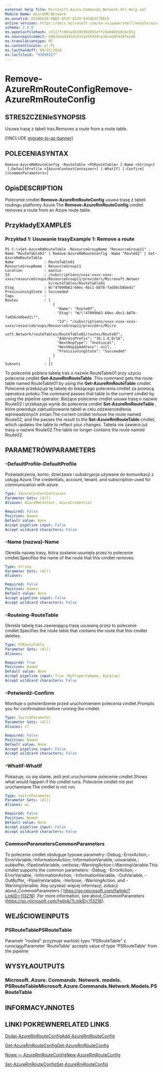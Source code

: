 ```yaml
---
external help file: Microsoft.Azure.Commands.Network.dll-Help.xml
Module Name: AzureRM.Network
ms.assetid: 03285628-6BD3-4F2F-8129-E3CAE4C70EC8
online version: https://docs.microsoft.com/en-us/powershell/module/azurerm.network/remove-azurermrouteconfig
schema: 2.0.0
ms.openlocfilehash: c5117fc961a93395991055eff2d404b5b8c6c051
ms.sourcegitcommit: b9b2dea3441d1532a5564ddca3dced45424fe2d6
ms.translationtype: MT
ms.contentlocale: pl-PL
ms.lasthandoff: 08/15/2020
ms.locfileid: "93899227"
---
```

# <span data-ttu-id="87e80-101">Remove-AzureRmRouteConfig</span><span class="sxs-lookup"><span data-stu-id="87e80-101">Remove-AzureRmRouteConfig</span></span>

## <span data-ttu-id="87e80-102">STRESZCZENIe</span><span class="sxs-lookup"><span data-stu-id="87e80-102">SYNOPSIS</span></span>
<span data-ttu-id="87e80-103">Usuwa trasę z tabeli tras.</span><span class="sxs-lookup"><span data-stu-id="87e80-103">Removes a route from a route table.</span></span>

[!INCLUDE [migrate-to-az-banner](../../includes/migrate-to-az-banner.md)]

## <span data-ttu-id="87e80-104">POLECENIA</span><span class="sxs-lookup"><span data-stu-id="87e80-104">SYNTAX</span></span>

```
Remove-AzureRmRouteConfig -RouteTable <PSRouteTable> [-Name <String>]
 [-DefaultProfile <IAzureContextContainer>] [-WhatIf] [-Confirm] [<CommonParameters>]
```

## <span data-ttu-id="87e80-105">Opis</span><span class="sxs-lookup"><span data-stu-id="87e80-105">DESCRIPTION</span></span>
<span data-ttu-id="87e80-106">Polecenie cmdlet **Remove-AzureRmRouteConfig** usuwa trasę z tabeli routingu platformy Azure.</span><span class="sxs-lookup"><span data-stu-id="87e80-106">The **Remove-AzureRmRouteConfig** cmdlet removes a route from an Azure route table.</span></span>

## <span data-ttu-id="87e80-107">Przykłady</span><span class="sxs-lookup"><span data-stu-id="87e80-107">EXAMPLES</span></span>

### <span data-ttu-id="87e80-108">Przykład 1: Usuwanie trasy</span><span class="sxs-lookup"><span data-stu-id="87e80-108">Example 1: Remove a route</span></span>
```
PS C:\>Get-AzureRmRouteTable -ResourceGroupName "ResourceGroup11" -Name "RouteTable01" | Remove-AzureRmRouteConfig -Name "Route02" | Set-AzureRmRouteTable
Name              : RouteTable01
ResourceGroupName : ResourceGroup11
Location          : eastus
Id                : /subscriptions/xxxx-xxxx-xxxx-xxxx/resourceGroups/ResourceGroup11/providers/Microsoft.Networ
                    k/routeTables/RouteTable01
Etag              : W/"47099b62-60ec-4bc1-b87b-fad56cb8bed1"
ProvisioningState : Succeeded
Tags              : 
Routes            : [
                      {
                        "Name": "Route07",
                        "Etag": "W/\"47099b62-60ec-4bc1-b87b-fad56cb8bed1\"",
                        "Id": "/subscriptions/xxxx-xxxx-xxxx-xxxx/resourceGroups/ResourceGroup11/providers/Micro
                    soft.Network/routeTables/RouteTable01/routes/Route07",
                        "AddressPrefix": "10.1.0.0/16",
                        "NextHopType": "VnetLocal",
                        "NextHopIpAddress": null, 
                        "ProvisioningState": "Succeeded"
                      }
                    ] 
Subnets           : []
```

<span data-ttu-id="87e80-109">To polecenie pobiera tabelę tras o nazwie RouteTable01 przy użyciu polecenia cmdlet **Get-AzureRmRouteTable** .</span><span class="sxs-lookup"><span data-stu-id="87e80-109">This command gets the route table named RouteTable01 by using the **Get-AzureRmRouteTable** cmdlet.</span></span>
<span data-ttu-id="87e80-110">Polecenie przekazuje tę tabelę do bieżącego polecenia cmdlet za pomocą operatora potoku.</span><span class="sxs-lookup"><span data-stu-id="87e80-110">The command passes that table to the current cmdlet by using the pipeline operator.</span></span>
<span data-ttu-id="87e80-111">Bieżące polecenie cmdlet usuwa trasę o nazwie Route02 i przekazuje wynik do polecenia cmdlet **Set-AzureRmRouteTable** , które powoduje zaktualizowanie tabeli w celu odzwierciedlenia wprowadzonych zmian.</span><span class="sxs-lookup"><span data-stu-id="87e80-111">The current cmdlet remove the route named Route02, and the passes the result to the **Set-AzureRmRouteTable** cmdlet, which updates the table to reflect your changes.</span></span>
<span data-ttu-id="87e80-112">Tabela nie zawiera już trasy o nazwie Route02.</span><span class="sxs-lookup"><span data-stu-id="87e80-112">The table no longer contains the route named Route02.</span></span>

## <span data-ttu-id="87e80-113">PARAMETRÓW</span><span class="sxs-lookup"><span data-stu-id="87e80-113">PARAMETERS</span></span>

### <span data-ttu-id="87e80-114">-DefaultProfile</span><span class="sxs-lookup"><span data-stu-id="87e80-114">-DefaultProfile</span></span>
<span data-ttu-id="87e80-115">Poświadczenia, konto, dzierżawa i subskrypcja używane do komunikacji z usługą Azure.</span><span class="sxs-lookup"><span data-stu-id="87e80-115">The credentials, account, tenant, and subscription used for communication with azure.</span></span>

```yaml
Type: IAzureContextContainer
Parameter Sets: (All)
Aliases: AzureRmContext, AzureCredential

Required: False
Position: Named
Default value: None
Accept pipeline input: False
Accept wildcard characters: False
```

### <span data-ttu-id="87e80-116">-Name (nazwa)</span><span class="sxs-lookup"><span data-stu-id="87e80-116">-Name</span></span>
<span data-ttu-id="87e80-117">Określa nazwę trasy, która zostanie usunięta przez to polecenie cmdlet.</span><span class="sxs-lookup"><span data-stu-id="87e80-117">Specifies the name of the route that this cmdlet removes.</span></span>

```yaml
Type: String
Parameter Sets: (All)
Aliases: 

Required: False
Position: Named
Default value: None
Accept pipeline input: False
Accept wildcard characters: False
```

### <span data-ttu-id="87e80-118">-Routeing</span><span class="sxs-lookup"><span data-stu-id="87e80-118">-RouteTable</span></span>
<span data-ttu-id="87e80-119">Określa tabelę tras zawierającą trasę usuwaną przez to polecenie cmdlet.</span><span class="sxs-lookup"><span data-stu-id="87e80-119">Specifies the route table that contains the route that this cmdlet deletes.</span></span>

```yaml
Type: PSRouteTable
Parameter Sets: (All)
Aliases: 

Required: True
Position: Named
Default value: None
Accept pipeline input: True (ByPropertyName, ByValue)
Accept wildcard characters: False
```

### <span data-ttu-id="87e80-120">-Potwierdź</span><span class="sxs-lookup"><span data-stu-id="87e80-120">-Confirm</span></span>
<span data-ttu-id="87e80-121">Monituje o potwierdzenie przed uruchomieniem polecenia cmdlet.</span><span class="sxs-lookup"><span data-stu-id="87e80-121">Prompts you for confirmation before running the cmdlet.</span></span>

```yaml
Type: SwitchParameter
Parameter Sets: (All)
Aliases: cf

Required: False
Position: Named
Default value: None
Accept pipeline input: False
Accept wildcard characters: False
```

### <span data-ttu-id="87e80-122">-WhatIf</span><span class="sxs-lookup"><span data-stu-id="87e80-122">-WhatIf</span></span>
<span data-ttu-id="87e80-123">Pokazuje, co się stanie, jeśli jest uruchomione polecenie cmdlet.</span><span class="sxs-lookup"><span data-stu-id="87e80-123">Shows what would happen if the cmdlet runs.</span></span> <span data-ttu-id="87e80-124">Polecenie cmdlet nie jest uruchamiane.</span><span class="sxs-lookup"><span data-stu-id="87e80-124">The cmdlet is not run.</span></span>

```yaml
Type: SwitchParameter
Parameter Sets: (All)
Aliases: wi

Required: False
Position: Named
Default value: None
Accept pipeline input: False
Accept wildcard characters: False
```

### <span data-ttu-id="87e80-125">CommonParameters</span><span class="sxs-lookup"><span data-stu-id="87e80-125">CommonParameters</span></span>
<span data-ttu-id="87e80-126">To polecenie cmdlet obsługuje typowe parametry:-Debug,-ErrorAction,-ErrorVariable,-InformationAction,-InformationVariable,-unvariable,-subbuffer,-PipelineVariable,-verbose,-WarningAction i-WarningVariable.</span><span class="sxs-lookup"><span data-stu-id="87e80-126">This cmdlet supports the common parameters: -Debug, -ErrorAction, -ErrorVariable, -InformationAction, -InformationVariable, -OutVariable, -OutBuffer, -PipelineVariable, -Verbose, -WarningAction, and -WarningVariable.</span></span> <span data-ttu-id="87e80-127">Aby uzyskać więcej informacji, zobacz about_CommonParameters ( https://go.microsoft.com/fwlink/?LinkID=113216) .</span><span class="sxs-lookup"><span data-stu-id="87e80-127">For more information, see about_CommonParameters (https://go.microsoft.com/fwlink/?LinkID=113216).</span></span>

## <span data-ttu-id="87e80-128">WEJŚCIOWE</span><span class="sxs-lookup"><span data-stu-id="87e80-128">INPUTS</span></span>

### <span data-ttu-id="87e80-129">PSRouteTable</span><span class="sxs-lookup"><span data-stu-id="87e80-129">PSRouteTable</span></span>
<span data-ttu-id="87e80-130">Parametr "routed" przyjmuje wartość typu "PSRouteTable" z rurociągu</span><span class="sxs-lookup"><span data-stu-id="87e80-130">Parameter 'RouteTable' accepts value of type 'PSRouteTable' from the pipeline</span></span>

## <span data-ttu-id="87e80-131">WYSYŁA</span><span class="sxs-lookup"><span data-stu-id="87e80-131">OUTPUTS</span></span>

### <span data-ttu-id="87e80-132">Microsoft. Azure. Commands. Network. models. PSRouteTable</span><span class="sxs-lookup"><span data-stu-id="87e80-132">Microsoft.Azure.Commands.Network.Models.PSRouteTable</span></span>

## <span data-ttu-id="87e80-133">INFORMACYJN</span><span class="sxs-lookup"><span data-stu-id="87e80-133">NOTES</span></span>

## <span data-ttu-id="87e80-134">LINKI POKREWNE</span><span class="sxs-lookup"><span data-stu-id="87e80-134">RELATED LINKS</span></span>

[<span data-ttu-id="87e80-135">Dodaj-AzureRmRouteConfig</span><span class="sxs-lookup"><span data-stu-id="87e80-135">Add-AzureRmRouteConfig</span></span>](./Add-AzureRmRouteConfig.md)

[<span data-ttu-id="87e80-136">Get-AzureRmRouteConfig</span><span class="sxs-lookup"><span data-stu-id="87e80-136">Get-AzureRmRouteConfig</span></span>](./Get-AzureRmRouteConfig.md)

[<span data-ttu-id="87e80-137">Nowe — AzureRmRouteConfig</span><span class="sxs-lookup"><span data-stu-id="87e80-137">New-AzureRmRouteConfig</span></span>](./New-AzureRmRouteConfig.md)

[<span data-ttu-id="87e80-138">Set-AzureRmRouteConfig</span><span class="sxs-lookup"><span data-stu-id="87e80-138">Set-AzureRmRouteConfig</span></span>](./Set-AzureRmRouteConfig.md)


